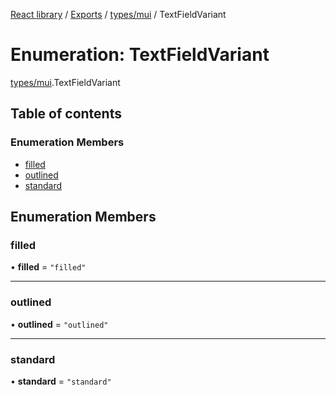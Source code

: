 [React library](../index.md) / [Exports](../modules.md) / [types/mui](../modules/types_mui.md) / TextFieldVariant

# Enumeration: TextFieldVariant

[types/mui](../modules/types_mui.md).TextFieldVariant

## Table of contents

### Enumeration Members

- [filled](types_mui.TextFieldVariant.md#filled)
- [outlined](types_mui.TextFieldVariant.md#outlined)
- [standard](types_mui.TextFieldVariant.md#standard)

## Enumeration Members

### filled

• **filled** = ``"filled"``

___

### outlined

• **outlined** = ``"outlined"``

___

### standard

• **standard** = ``"standard"``
